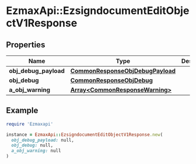 # EzmaxApi::EzsigndocumentEditObjectV1Response

## Properties

| Name | Type | Description | Notes |
| ---- | ---- | ----------- | ----- |
| **obj_debug_payload** | [**CommonResponseObjDebugPayload**](CommonResponseObjDebugPayload.md) |  |  |
| **obj_debug** | [**CommonResponseObjDebug**](CommonResponseObjDebug.md) |  | [optional] |
| **a_obj_warning** | [**Array&lt;CommonResponseWarning&gt;**](CommonResponseWarning.md) |  | [optional] |

## Example

```ruby
require 'Ezmaxapi'

instance = EzmaxApi::EzsigndocumentEditObjectV1Response.new(
  obj_debug_payload: null,
  obj_debug: null,
  a_obj_warning: null
)
```


